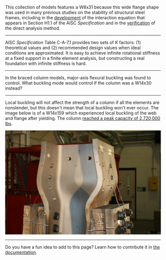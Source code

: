 
This collection of models features a W8x31 because this wide flange shape was 
used in many previous studies on the stability of structural steel frames, including 
in the [development](https://fsel.engr.utexas.edu/research/publications/details/703110325) 
of the interaction equation that appears in Section H1.1 of the AISC *Specification* 
and in the [verification](https://doi.org/10.1061/(ASCE)0733-9445(2004)130:8(1197)) of 
the direct analysis method.

--------------------------------------------------------------------------------

AISC *Specification* Table C-A-7.1 provides two sets of *K* factors: (1) theoretical values 
and (2) recommended design values when ideal conditions are approximated. It is easy to 
achieve infinite rotational stiffness at a fixed support in a finite element analysis, 
but constructing a real foundation with infinite stiffness is hard. 

--------------------------------------------------------------------------------

In the braced column models, major-axis flexural buckling was found to control. 
What buckling mode would control if the column was a W14x30 instead?

--------------------------------------------------------------------------------

Local buckling will not affect the strength of a column if all the elements are 
nonslender, but this doesn't mean that local buckling won't ever occur. The image below
is of a W14x159 which experienced local buckling of the web and flange after yielding. 
The column [reached a peak capacity of 2,720,000 lbs](https://doi.org/10.1016/j.jcsr.2010.10.003).

![Local buckling of a W14x159](./W14x159.jpg)

--------------------------------------------------------------------------------

Do you have a fun idea to add to this page? Learn how to contribute it in [the documentation](../docs/#Adding-a-more-fun-item).
